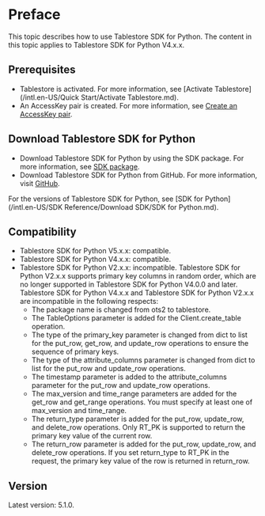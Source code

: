 # Preface

This topic describes how to use Tablestore SDK for Python. The content in this topic applies to Tablestore SDK for Python V4.x.x.

## Prerequisites

-   Tablestore is activated. For more information, see [Activate Tablestore](/intl.en-US/Quick Start/Activate Tablestore.md).
-   An AccessKey pair is created. For more information, see [Create an AccessKey pair]().

## Download Tablestore SDK for Python

-   Download Tablestore SDK for Python by using the SDK package. For more information, see [SDK package](https://tablestore-doc.oss-cn-hangzhou.aliyuncs.com/aliyun-tablestore-sdk/python/aliyun-tablestore-python-sdk-5.1.0.tar.gz).
-   Download Tablestore SDK for Python from GitHub. For more information, visit [GitHub](https://github.com/aliyun/aliyun-tablestore-python-sdk).

For the versions of Tablestore SDK for Python, see [SDK for Python](/intl.en-US/SDK Reference/Download SDK/SDK for Python.md).

## Compatibility

-   Tablestore SDK for Python V5.x.x: compatible.
-   Tablestore SDK for Python V4.x.x: compatible.
-   Tablestore SDK for Python V2.x.x: incompatible. Tablestore SDK for Python V2.x.x supports primary key columns in random order, which are no longer supported in Tablestore SDK for Python V4.0.0 and later. Tablestore SDK for Python V4.x.x and Tablestore SDK for Python V2.x.x are incompatible in the following respects:
    -   The package name is changed from ots2 to tablestore.
    -   The TableOptions parameter is added for the Client.create\_table operation.
    -   The type of the primary\_key parameter is changed from dict to list for the put\_row, get\_row, and update\_row operations to ensure the sequence of primary keys.
    -   The type of the attribute\_columns parameter is changed from dict to list for the put\_row and update\_row operations.
    -   The timestamp parameter is added to the attribute\_columns parameter for the put\_row and update\_row operations.
    -   The max\_version and time\_range parameters are added for the get\_row and get\_range operations. You must specify at least one of max\_version and time\_range.
    -   The return\_type parameter is added for the put\_row, update\_row, and delete\_row operations. Only RT\_PK is supported to return the primary key value of the current row.
    -   The return\_row parameter is added for the put\_row, update\_row, and delete\_row operations. If you set return\_type to RT\_PK in the request, the primary key value of the row is returned in return\_row.

## Version

Latest version: 5.1.0.

